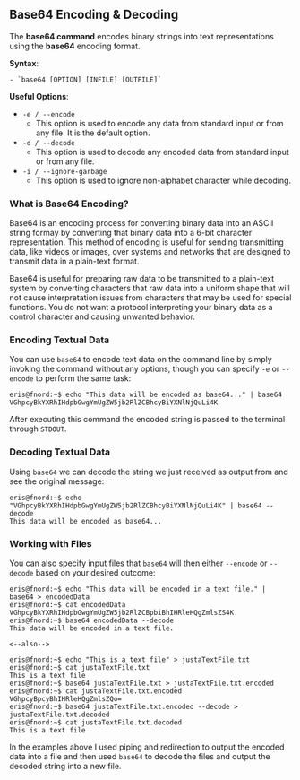 ## Base64 Encoding & Decoding

The **base64 command** encodes binary strings into text representations using the **base64** encoding format.

**Syntax**:

	- `base64 [OPTION] [INFILE] [OUTFILE]`

**Useful Options**:

- `-e / --encode`
  - This option is used to encode any data from standard input or from any file. It is the default option.
- `-d / --decode`
  - This option is used to decode any encoded data from standard input or from any file.
- `-i / --ignore-garbage`
  - This option is used to ignore non-alphabet character while decoding.



### What is Base64 Encoding?

Base64 is an encoding process for converting binary data into an ASCII string formay by converting that binary data into a 6-bit character representation. This method of encoding is useful for sending transmitting data, like videos or images, over systems and networks that are designed to transmit data in a plain-text format.

Base64 is useful for preparing raw data to be transmitted to a plain-text system by converting characters that raw data into a uniform shape that will not cause interpretation issues from characters that may be used for special functions. You do not want a protocol interpreting your binary data as a control character and causing unwanted behavior.

### Encoding Textual Data

You can use `base64` to encode text data on the command line by simply invoking the command without any options, though you can specify `-e` or `--encode` to perform the same task:

```
eris@fnord:~$ echo "This data will be encoded as base64..." | base64
VGhpcyBkYXRhIHdpbGwgYmUgZW5jb2RlZCBhcyBiYXNlNjQuLi4K
```

After executing this command the encoded string is passed to the terminal through `STDOUT`.

### Decoding Textual Data

Using `base64` we can decode the string we just received as output from and see the original message:

```
eris@fnord:~$ echo "VGhpcyBkYXRhIHdpbGwgYmUgZW5jb2RlZCBhcyBiYXNlNjQuLi4K" | base64 --decode
This data will be encoded as base64...

```

### Working with Files

You can also specify input files that `base64` will then either `--encode` or `--decode` based on your desired outcome:

```
eris@fnord:~$ echo "This data will be encoded in a text file." | base64 > encodedData
eris@fnord:~$ cat encodedData 
VGhpcyBkYXRhIHdpbGwgYmUgZW5jb2RlZCBpbiBhIHRleHQgZmlsZS4K
eris@fnord:~$ base64 encodedData --decode
This data will be encoded in a text file.

<--also-->

eris@fnord:~$ echo "This is a text file" > justaTextFile.txt
eris@fnord:~$ cat justaTextFile.txt 
This is a text file
eris@fnord:~$ base64 justaTextFile.txt > justaTextFile.txt.encoded
eris@fnord:~$ cat justaTextFile.txt.encoded 
VGhpcyBpcyBhIHRleHQgZmlsZQo=
eris@fnord:~$ base64 justaTextFile.txt.encoded --decode > justaTextFile.txt.decoded
eris@fnord:~$ cat justaTextFile.txt.decoded 
This is a text file
```

In the examples above I used piping and redirection to output the encoded data into a file and then used `base64` to decode the files and output the decoded string into a new file.
